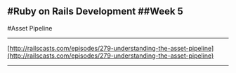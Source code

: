 #Ruby on Rails Development
##Week 5
---
#Asset Pipeline

---
[http://railscasts.com/episodes/279-understanding-the-asset-pipeline](http://railscasts.com/episodes/279-understanding-the-asset-pipeline)

---
